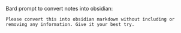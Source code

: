 
Bard prompt to convert notes into obsidian:

```
Please convert this into obsidian markdown without including or removing any information. Give it your best try.
```
